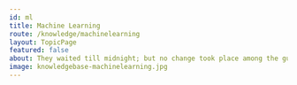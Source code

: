```yaml
---
id: ml
title: Machine Learning
route: /knowledge/machinelearning
layout: TopicPage
featured: false
about: They waited till midnight; but no change took place among the guards.
image: knowledgebase-machinelearning.jpg
---
```

